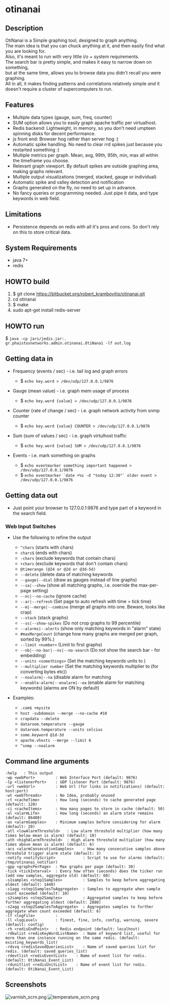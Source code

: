 # otinanai #

## Description ##
OtiNanai is a Simple graphing tool, designed to graph anything.  
The main idea is that you can chuck anything at it, and then easily find what you are looking for.  
Also, it's meant to run with very little i/o + system requirements.  
The search bar is pretty simple, and makes it easy to narrow down on something,  
but at the same time, allows you to browse data you didn't recall you were graphing.  
All in all, it makes finding patterns and correlations relatively simple *and* it doesn't require a cluster of supercomputers to run.

## Features ##
+ Multiple data types (gauge, sum, freq, counter)
+ SUM option allows you to easily graph apache traffic per virtualhost.
+ Redis backend: Lightweight, in memory, so you don't need umpteen spinning disks for decent performance.
+ js front end: Browser hog rather than server hog :)
+ Automatic spike handling. No need to clear rrd spikes just because you restarted something :)
+ Multiple metrics per graph. Mean, avg, 99th, 95th, min, max all within the timeframe you choose.
+ Relevant graph viewport. By default spikes are outside graphing area, making graphs relevant.
+ Multiple output visualizations (merged, stacked, gauge or individual)
+ Automatic spike and valley detection and notification
+ Graphs generated on the fly, no need to set up in advance.
+ No fancy queries or programming needed. Just pipe it data, and type keywords in web field.

## Limitations ##
+ Persistence depends on redis with all it's pros and cons. So don't rely on this to store critical data.

## System Requirements ##
+ java 7+
+ redis

## HOWTO build ##
1. $ git clone https://bitbucket.org/robert_krambovitis/otinanai.git
2. cd otinanai
3. $ make
4. sudo apt-get install redis-server

## HOWTO run ##
$ `java -cp jars/jedis.jar:. gr.phaistosnetworks.admin.otinanai.OtiNanai -lf out.log`


## Getting data in ##
+ Frequency (events / sec) - i.e. tail log and graph errors
	* $ `echo key.word > /dev/udp/127.0.0.1/9876`

+ Gauge (mean value) - i.e. graph mem usage of process
	* $ `echo key.word {value} > /dev/udp/127.0.0.1/9876`

+ Counter (rate of change / sec) - i.e. graph network activity from snmp counter
	* $ `echo key.word {value} COUNTER > /dev/udp/127.0.0.1/9876`

+ Sum (sum of values / sec) - i.e. graph virtulhost traffic
	* $ `echo key.word {value} SUM > /dev/udp/127.0.0.1/9876`

+ Events - i.e. mark something on graphs
	* $ `echo eventmarker something important happened > /dev/udp/127.0.0.1/9876`
	* $ ``echo eventmarker `date +%s -d "today 12:30"` older event > /dev/udp/127.0.0.1/9876``

## Getting data out ##
+ Just point your browser to 127.0.0.1:9876 and type part of a keyword in the search field.

### Web Input Switches ###
+ Use the following to refine the output
	* `^chars` (starts with chars)
	* `chars$` (ends with chars)
	* `-chars` (exclude keywords that contain chars)
	* `+chars` (exclude keywords that don't contain chars)
	* `@timerange (@24 or @2d or @3d-5d)`
	* `--delete` (delete data of matching keywords
	* `--gauge|--dial` (draw as gauges instead of line graphs)
	* `--sa|--show` (show all matching graphs, i.e. override the max-per-page setting)
	* `--nc|--no-cache` (ignore cache)
	* `--ar|--refresh` (Set page to auto refresh with time = tick time)
	* `--m|--merge|--combine` (merge all graphs into one. Beware, looks like crap)
	* `--stack` (stack graphs)
	* `--ss|--show-spikes` (Do not crop graphs to 99 percentile)
	* `--alarms|--alerts` (show only matching keywords in "alarm" state)
	* `#maxMergeCount` (change how many graphs are merged per graph, sorted by 99%.)
	* `--limit <number>` (Limit to first <number> graphs)
	* `--nb|--no-bar|--ns|--no-search` (Do not show the search bar - for embedding)
	* `--units <somethings>` (Set the matching keywords units to <somethings>)
	* `--multiplier number` (Set the matching keywords multiplier to <number> (for converting bytes etc))
	* `--noalarm|--na` (disable alarm for matching 
	* `--enable-alarm|--enalarm|--ea` (enable alarm for matching keywords) (alarms are ON by default)

+ Examples:
	* `.com$ +mysite`
	* `host -subdomain --merge --no-cache #10`
	* `crapdata --delete`
	* `dataroom.temperature --gauge`
	* `dataroom.temperature --units celcius`
	* `some.keyword @1d-3d`
	* `apache.vhosts --merge --limit 6`
	* `^snmp --noalarm`

## Command line arguments ##
	-help 	: This output
	-wp <webPort>         : Web Interface Port (default: 9876)
	-lp <listenerPort>    : UDP listener Port (default: 9876)
	-url <webUrl>         : Web Url (for links in notifications) (default: host:port)
	-wt <webThreads>      : No Idea, probably unused
	-ct <cacheTime>       : How long (seconds) to cache generated page (default: 120)
	-ci <cacheItems>      : How many pages to store in cache (default: 50)
	-al <alarmLife>       : How long (seconds) an alarm state remains (default: 86400)
	-as <alarmSamples>    : Minimum samples before considering for alarm (default: 20)
	-atl <lowAlarmThreshold>   : Low alarm threshold multiplier (how many times below mean is alarm) (default: 10)
	-ath <highAlarmThreshold>  : High alarm threshold multiplier (how many times above mean is alarm) (default: 6)
	-acs <alarmConsecutiveSamples>    : How many consecutive samples above threshold trigger alarm state (default: 3)
	-notify <notifyScript>            : Script to use for alarms (default: /tmp/otinanai_notifier)
	-gpp <graphsPerPage>  : Max graphs per page (default: 30)
	-tick <tickInterval>  : Every how often (seconds) does the ticker run (add new samples, aggregate old) (default: 60)
	-s1samples <step1Samples>         : Samples to keep before aggregating oldest (default: 1440)
	-s1agg <step1SamplesToAggregate>  : Samples to aggregate when sample count exceeded (default: 10)
	-s2samples <step2Samples>         : Aggregated samples to keep before further aggregating oldest (default: 2880)
	-s2agg <step2SamplesToAggregate>  : Aggregates samples to further aggregate when count exceeded (default: 6)
	-lf <logFile>         : 
	-ll <logLevel>        : finest, fine, info, config, warning, severe (default: config)
	-rh <redisEndPoint>   : Redis endpoint (default: localhost)
	-rdkwlist <redisKeyWordListName>  : Name of keyword list, useful for more than one instance running on the same redis. (default: existing_keywords_list)
	-rdsvq <redisSavedQueriesList>    : Name of saved queries list for redis. (default: saved_queries_list)
	-rdevtlist <redisEventList>    : Name of event list for redis. (default: OtiNanai_Event_List)
	-rdunitlist <redisUnitList>    : Name of event list for redis. (default: OtiNanai_Event_List)

## Screenshots ##
![varnish_scrn.png](https://bitbucket.org/repo/xyeeMB/images/1761784708-varnish_scrn.png)
![temperature_scrn.png](https://bitbucket.org/repo/xyeeMB/images/1495285141-temperature_scrn.png)
